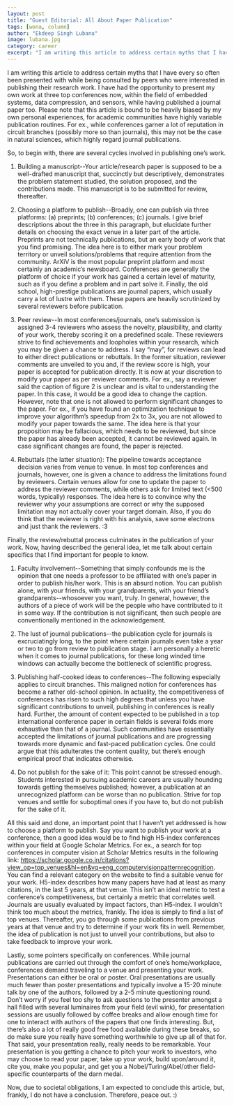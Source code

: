 ```yaml
---
layout: post
title: "Guest Editorial: All About Paper Publication"
tags: [wona, column]
author: "Ekdeep Singh Lubana"
image: lubana.jpg 
category: career
excerpt: "I am writing this article to address certain myths that I have every so often been presented with while being consulted by peers who were interested in publishing their research work."
---
```


I am writing this article to address certain myths that I have every so often been presented with while being consulted by peers who were interested in publishing their research work. I have had the opportunity to present my own work at three top conferences now, within the field of embedded systems, data compression, and sensors, while having published a journal paper too. Please note that this article is bound to be heavily biased by my own personal experiences, for academic communities have highly variable publication routines. For ex., while conferences garner a lot of reputation in circuit branches (possibly more so than journals), this may not be the case in natural sciences, which highly regard journal publications.

So, to begin with, there are several cycles involved in publishing one’s work.

1. Building a manuscript--Your article/research paper is supposed to be a well-drafted manuscript that, succinctly but descriptively, demonstrates the problem statement studied, the solution proposed, and the contributions made. This manuscript is to be submitted for review, thereafter.

2. Choosing a platform to publish--Broadly, one can publish via three platforms: (a) preprints; (b) conferences; (c) journals. I give brief descriptions about the three in this paragraph, but elucidate further details on choosing the exact venue in a later part of the article. Preprints are not technically publications, but an early body of work that you find promising. The idea here is to either mark your problem territory or unveil solutions/problems that require attention from the community. ArXiV is the most popular preprint platform and most certainly an academic’s newsboard. Conferences are generally the platform of choice if your work has gained a certain level of maturity, such as if you define a problem and in part solve it. Finally, the old school, high-prestige publications are journal papers, which usually carry a lot of lustre with them. These papers are heavily scrutinized by several reviewers before publication.

3. Peer review--In most conferences/journals, one’s submission is assigned 3-4 reviewers who assess the novelty, plausibility, and clarity of your work, thereby scoring it on a predefined scale. These reviewers strive to find achievements and loopholes within your research, which you may be given a chance to address. I say “may”, for reviews can lead to either direct publications or rebuttals. In the former situation, reviewer comments are unveiled to you and, if the review score is high, your paper is accepted for publication directly. It is now at your discretion to modify your paper as per reviewer comments. For ex., say a reviewer said the caption of figure 2 is unclear and is vital to understanding the paper. In this case, it would be a good idea to change the caption. However, note that one is not allowed to perform significant changes to the paper. For ex., if you have found an optimization technique to improve your algorithm’s speedup from 2x to 3x, you are not allowed to modify your paper towards the same. The idea here is that your proposition may be fallacious, which needs to be reviewed, but since the paper has already been accepted, it cannot be reviewed again. In case significant changes are found, the paper is rejected.

4. Rebuttals (the latter situation): The pipeline towards acceptance decision varies from venue to venue. In most top conferences and journals, however, one is given a chance to address the limitations found by reviewers. Certain venues allow for one to update the paper to address the reviewer comments, while others ask for limited text (<500 words, typically) responses. The idea here is to convince why the reviewer why your assumptions are correct or why the supposed limitation may not actually cover your target domain. Also, if you do think that the reviewer is right with his analysis, save some electrons and just thank the reviewers. :3

Finally, the review/rebuttal process culminates in the publication of your work. Now, having described the general idea, let me talk about certain specifics that I find important for people to know. 

1. Faculty involvement--Something that simply confounds me is the opinion that one needs a professor to be affiliated with one’s paper in order to publish his/her work. This is an absurd notion. You can publish alone, with your friends, with your grandparents, with your friend’s grandparents--whosoever you want, truly. In general, however, the authors of a piece of work will be the people who have contributed to it in some way. If the contribution is not significant, then such people are conventionally mentioned in the acknowledgement.

2. The lust of journal publications--the publication cycle for journals is excruciatingly long, to the point where certain journals even take a year or two to go from review to publication stage. I am personally a heretic when it comes to journal publications, for these long winded time windows can actually become the bottleneck of scientific progress. 

3.  Publishing half-cooked ideas to conferences--The following especially applies to circuit branches. This maligned notion for conferences has become a rather old-school opinion. In actuality, the competitiveness of conferences has risen to such high degrees that unless you have significant contributions to unveil, publishing in conferences is really hard. Further, the amount of content expected to be published in a top international conference paper in certain fields is several folds more exhaustive than that of a journal. Such communities have essentially accepted the limitations of journal publications and are progressing towards more dynamic and fast-paced publication cycles. One could argue that this adulterates the content quality, but there’s enough empirical proof that indicates otherwise. 

4. Do not publish for the sake of it: This point cannot be stressed enough. Students interested in pursuing academic careers are usually hounding towards getting themselves published; however, a publication at an unrecognized platform can be worse than no publication. Strive for top venues and settle for suboptimal ones if you have to, but do not publish for the sake of it. 

All this said and done, an important point that I haven’t yet addressed is how to choose a platform to publish. Say you want to publish your work at a conference, then a good idea would be to find high H5-index conferences within your field at Google Scholar Metrics. For ex., a search for top conferences in computer vision at Scholar Metrics results in the following link: https://scholar.google.co.in/citations?view_op=top_venues&hl=en&vq=eng_computervisionpatternrecognition. You can find a relevant category on the website to find a suitable venue for your work. H5-index describes how many papers have had at least as many citations, in the last 5 years, at that venue. This isn’t an ideal metric to test a conference’s competitiveness, but certainly a metric that correlates well. Journals are usually evaluated by impact factors, than H5-index. I wouldn’t think too much about the metrics, frankly. The idea is simply to find a list of top venues. Thereafter, you go through some publications from previous years at that venue and try to determine if your work fits in well. Remember, the idea of publication is not just to unveil your contributions, but also to take feedback to improve your work.

Lastly, some pointers specifically on conferences. While journal publications are carried out through the comfort of one’s home/workplace, conferences demand traveling to a venue and presenting your work. Presentations can either be oral or poster. Oral presentations are usually much fewer than poster presentations and typically involve a 15-20 minute talk by one of the authors, followed by a 2-5 minute questioning round. Don’t worry if you feel too shy to ask questions to the presenter amongst a hall filled with several luminaires from your field (evil wink), for presentation sessions are usually followed by coffee breaks and allow enough time for one to interact with authors of the papers that one finds interesting. But, there’s also a lot of really good free food available during these breaks, so do make sure you really have something worthwhile to give up all of that for. That said, your presentation really, really needs to be remarkable. Your presentation is you getting a chance to pitch your work to investors, who may choose to read your paper, take up your work, build upon/around it, cite you, make you popular, and get you a Nobel/Turing/Abel/other field-specific counterparts of the darn medal. 

Now, due to societal obligations, I am expected to conclude this article, but, frankly, I do not have a conclusion. Therefore, peace out. :)
